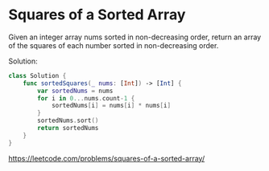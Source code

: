 # Squares of a Sorted Array
Given an integer array nums sorted in non-decreasing order, return an array of the squares of each number sorted in non-decreasing order.

Solution:


```Swift
class Solution {
    func sortedSquares(_ nums: [Int]) -> [Int] {
        var sortedNums = nums
        for i in 0...nums.count-1 {
            sortedNums[i] = nums[i] * nums[i]
        }
        sortedNums.sort()
        return sortedNums
    }
}
```

https://leetcode.com/problems/squares-of-a-sorted-array/
